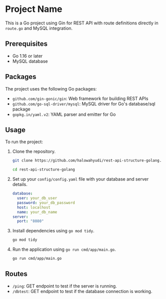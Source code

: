 # Project Name

This is a Go project using Gin for REST API with route definitions directly in `route.go` and MySQL integration.

## Prerequisites

- Go 1.16 or later
- MySQL database

## Packages

The project uses the following Go packages:

- `github.com/gin-gonic/gin`: Web framework for building REST APIs
- `github.com/go-sql-driver/mysql`: MySQL driver for Go's database/sql package
- `gopkg.in/yaml.v2`: YAML parser and emitter for Go

## Usage

To run the project:

1. Clone the repository.
   ```sh
   git clone https://github.com/halowahyudi/rest-api-structure-golang.git
   ```
   ```sh
   cd rest-api-structure-golang
   ```
2. Set up your `config/config.yaml` file with your database and server details.
   ```yaml
   database:
     user: your_db_user
     password: your_db_password
     host: localhost
     name: your_db_name
   server:
     port: "8080"
   ```
3. Install dependencies using `go mod tidy`.
   ```sh
   go mod tidy
   ```
4. Run the application using `go run cmd/app/main.go`.
   ```sh
   go run cmd/app/main.go
   ```

## Routes

- `/ping`: GET endpoint to test if the server is running.
- `/dbtest`: GET endpoint to test if the database connection is working.
